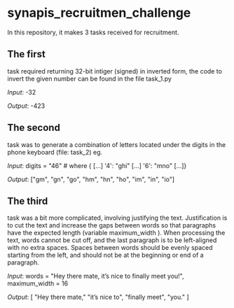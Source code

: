 # synapis_recruitmen_challenge

In this repository, it makes 3 tasks received for recruitment.

## The first 

task required returning 32-bit intiger (signed) in inverted form, the code to invert the given number can be found in the file task_1.py

*Input*: -32

*Output*: -423
## The second 
task was to generate a combination of letters located under the digits in the phone keyboard (file: task_2) eg. 

*Input*: digits = "46" # where { [...] '4': "ghi" [...] '6': "mno" [...]}

*Output*: ["gm", "gn", "go", "hm", "hn", "ho", "im", "in", "io"]

## The third  

task was a bit more complicated, involving justifying the text. Justification is to cut the text and increase the gaps between words so that paragraphs have the expected length (variable maximum_width ). When processing the text, words cannot be cut off, and the last paragraph is to be left-aligned with no extra spaces. Spaces between words should be evenly spaced starting from the left, and should not be at the beginning or end of a paragraph. 

*Input*: words = "Hey there mate, it’s nice to finally meet you!",
maximum_width = 16

*Output*:
[
    "Hey there mate,"
    "it’s nice to",
    "finally meet",
    "you."
]

